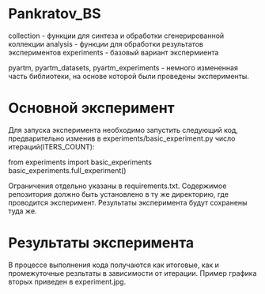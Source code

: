 

# Pankratov_BS
collection - функции для синтеза и обработки сгенерированной коллекции
analysis - функции для обработки результатов экспериментов
experiments - базовый вариант экспермиента

pyartm, pyartm_datasets, pyartm_experiments - немного измененная часть библиотеки, на основе которой были проведены эксперименты.

# Основной эксперимент

Для запуска эксперимента необходимо запустить следующий код, предварительно изменив в experiments/basic_experiment.py число итераций(ITERS_COUNT):

from experiments import basic_experiments
basic_experiments.full_experiment()

Ограничения отдельно указаны в requirements.txt. Содержимое репозитория должно быть установлено в ту же директорию, где проводится эксперимент. Результаты эксперимента будут сохранены туда же.

# Результаты эксперимента

В процессе выполнения кода получаются как итоговые, как и промежуточные резльтаты в зависимости от итерации. Пример графика вторых приведен в experiment.jpg.

